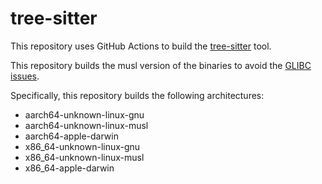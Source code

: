 # tree-sitter

This repository uses GitHub Actions to build the [tree-sitter](https://github.com/tree-sitter/tree-sitter) tool.

This repository builds the musl version of the binaries to avoid the [GLIBC issues](https://github.com/tree-sitter/tree-sitter/issues/2272).

Specifically, this repository builds the following architectures:

- aarch64-unknown-linux-gnu
- aarch64-unknown-linux-musl
- aarch64-apple-darwin
- x86_64-unknown-linux-gnu
- x86_64-unknown-linux-musl
- x86_64-apple-darwin
